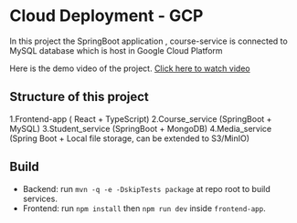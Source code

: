 # Cloud Deployment - GCP

In this project the SpringBoot application , course-service is connected to MySQL database which is host 
in Google Cloud Platform

Here is the demo video of the project.
[Click here to watch video](https://drive.google.com/file/d/1hPSzMYLHk108c7n45agLWmKI8v0qYd9g/view?usp=sharing)

## Structure of this project

1.Frontend-app ( React + TypeScript)
2.Course_service (SpringBoot + MySQL)
3.Student_service (SpringBoot + MongoDB)
4.Media_service (Spring Boot + Local file storage, can be extended to S3/MinIO)


## Build

- Backend: run `mvn -q -e -DskipTests package` at repo root to build services.
- Frontend: run `npm install` then `npm run dev` inside `frontend-app`.
